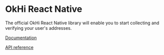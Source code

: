 # OkHi React Native

The official OkHi React Native library will enable you to start collecting and verifying your user's addresses.

[Documentation](https://docs.okhi.com/okhi-documentation/code-libraries/react-native-guide)

[API reference](https://okhi.github.io/react-native-okhi/)
